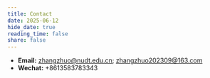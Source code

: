 ```yaml
---
title: Contact
date: 2025-06-12
hide_date: true
reading_time: false
share: false
---
```

* **Email:** zhangzhuo@nudt.edu.cn; zhangzhuo202309@163.com
* **Wechat:** +8613583783343
